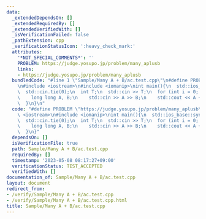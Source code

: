 ```yaml
---
data:
  _extendedDependsOn: []
  _extendedRequiredBy: []
  _extendedVerifiedWith: []
  _isVerificationFailed: false
  _pathExtension: cpp
  _verificationStatusIcon: ':heavy_check_mark:'
  attributes:
    '*NOT_SPECIAL_COMMENTS*': ''
    PROBLEM: https://judge.yosupo.jp/problem/many_aplusb
    links:
    - https://judge.yosupo.jp/problem/many_aplusb
  bundledCode: "#line 1 \"Sample/Many A + B/ac.test.cpp\"\n#define PROBLEM \"https://judge.yosupo.jp/problem/many_aplusb\"\
    \n#include <iostream>\n#include <iomanip>\nint main(){\n  std::ios_base::sync_with_stdio(false);\n\
    \  std::cin.tie(0);\n  int T;\n  std::cin >> T;\n  for (int i = 0; i < T; i++){\n\
    \    long long A, B;\n    std::cin >> A >> B;\n    std::cout << A + B << '\\n';\n\
    \  }\n}\n"
  code: "#define PROBLEM \"https://judge.yosupo.jp/problem/many_aplusb\"\n#include\
    \ <iostream>\n#include <iomanip>\nint main(){\n  std::ios_base::sync_with_stdio(false);\n\
    \  std::cin.tie(0);\n  int T;\n  std::cin >> T;\n  for (int i = 0; i < T; i++){\n\
    \    long long A, B;\n    std::cin >> A >> B;\n    std::cout << A + B << '\\n';\n\
    \  }\n}"
  dependsOn: []
  isVerificationFile: true
  path: Sample/Many A + B/ac.test.cpp
  requiredBy: []
  timestamp: '2023-05-08 08:17:27+09:00'
  verificationStatus: TEST_ACCEPTED
  verifiedWith: []
documentation_of: Sample/Many A + B/ac.test.cpp
layout: document
redirect_from:
- /verify/Sample/Many A + B/ac.test.cpp
- /verify/Sample/Many A + B/ac.test.cpp.html
title: Sample/Many A + B/ac.test.cpp
---
```

